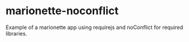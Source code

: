 # marionette-noconflict
Example of a marionette app using requirejs and noConflict for required libraries.
